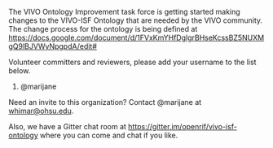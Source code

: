 The VIVO Ontology Improvement task force is getting started making changes to the VIVO-ISF Ontology that are needed by the VIVO community.  The change process for the ontology is being defined at
https://docs.google.com/document/d/1FVxKmYHfDglgrBHseKcssBZ5NUXMgQ9lBJVWyNpgpdA/edit#

Volunteer committers and reviewers, please add your username to the list below.  

1. @marijane


Need an invite to this organization?  Contact @marijane at whimar@ohsu.edu.

Also, we have a Gitter chat room at https://gitter.im/openrif/vivo-isf-ontology where you can come and chat if you like.
